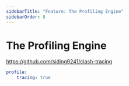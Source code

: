 ```yaml
---
sidebarTitle: "Feature: The Profiling Engine"
sidebarOrder: 8
---
```


# The Profiling Engine

https://github.com/siding9241/clash-tracing

```yaml
profile:
    tracing: true
```
